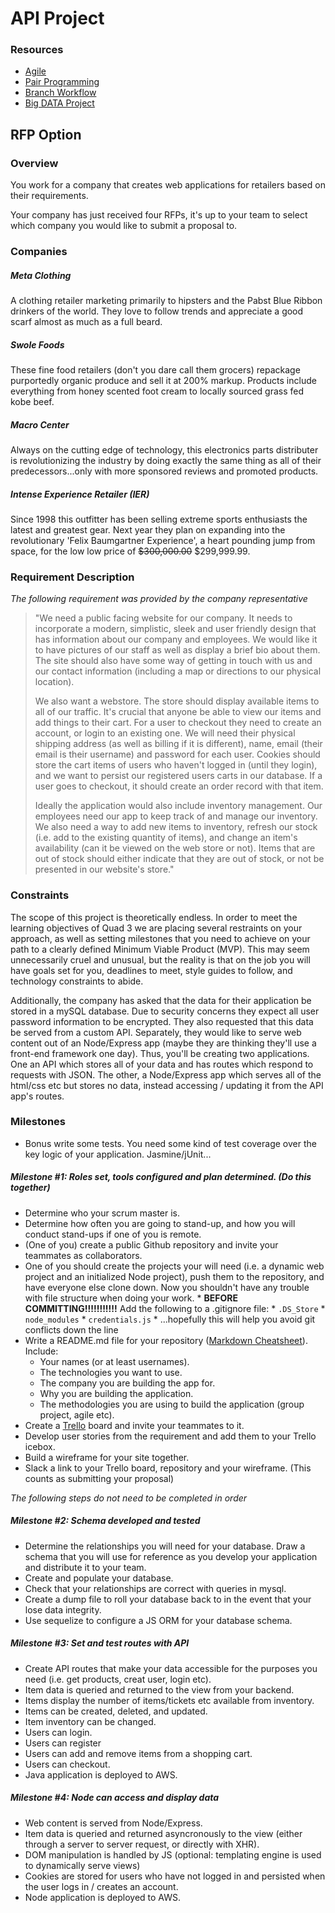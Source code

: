 # API Project

### Resources
* [Agile](agile.md)
* [Pair Programming](pair_programming.md)
* [Branch Workflow](git_workflow.md)  
* [Big DATA Project](bigData.md)

## RFP Option
### Overview
You work for a company that creates web applications for retailers based on their requirements.  

Your company has just received four RFPs, it's up to your team to select which company you would like to submit a proposal to.  

### Companies
##### Meta Clothing
A clothing retailer marketing primarily to hipsters and the Pabst Blue Ribbon drinkers of the world. They love to follow trends and appreciate a good scarf almost as much as a full beard.

##### Swole Foods
These fine food retailers (don't you dare call them grocers) repackage purportedly organic produce and sell it at 200% markup. Products include everything from honey scented foot cream to locally sourced grass fed kobe beef.

##### Macro Center
Always on the cutting edge of technology, this electronics parts distributer is revolutionizing the industry by doing exactly the same thing as all of their predecessors...only with more sponsored reviews and promoted products.

##### Intense Experience Retailer (IER)
Since 1998 this outfitter has been selling extreme sports enthusiasts the latest and greatest gear. Next year they plan on expanding into the revolutionary 'Felix Baumgartner Experience', a heart pounding jump from space, for the low low price of ~~$300,000.00~~ $299,999.99.

### Requirement Description
*The following requirement was provided by the company representative*  

>"We need a public facing website for our company. It needs to incorporate a modern, simplistic, sleek and user friendly design that has information about our company and employees. We would like it to have pictures of our staff as well as display a brief bio about them. The site should also have some way of getting in touch with us and our contact information (including a map or directions to our physical location).  
>  
>We also want a webstore. The store should display available items to all of our traffic. It's crucial that anyone be able to view our items and add things to their cart. For a user to checkout they need to create an account, or login to an existing one. We will need their physical shipping address (as well as billing if it is different), name, email (their email is their username) and password for each user. Cookies should store the cart items of users who haven't logged in (until they login), and we want to persist our registered users carts in our database. If a user goes to checkout, it should create an order record with that item.
>
>Ideally the application would also include inventory management. Our employees need our app to keep track of and manage our inventory. We also need a way to add new items to inventory, refresh our stock (i.e. add to the existing quantity of items), and change an item's availability (can it be viewed on the web store or not). Items that are out of stock should either indicate that they are out of stock, or not be presented in our website's store."

### Constraints
The scope of this project is theoretically endless. In order to meet the learning objectives of Quad 3 we are placing several restraints on your approach, as well as setting milestones that you need to achieve on your path to a clearly defined Minimum Viable Product (MVP). This may seem unnecessarily cruel and unusual, but the reality is that on the job you will have goals set for you, deadlines to meet, style guides to follow, and technology constraints to abide.  

Additionally, the company has asked that the data for their application be stored in a mySQL database. Due to security concerns they expect all user password information to be encrypted. They also requested that this data be served from a custom API. Separately, they would like to serve web content out of an Node/Express app (maybe they are thinking they'll use a front-end framework one day). Thus, you'll be creating two applications. One an API which stores all of your data and has routes which respond to requests with JSON. The other, a Node/Express app which serves all of the html/css etc but stores no data, instead accessing / updating it from the API app's routes.

### Milestones
* Bonus write some tests. You need some kind of test coverage over the key logic of your application. Jasmine/jUnit...  

##### Milestone #1: Roles set, tools configured and plan determined. (Do this together)
* Determine who your scrum master is.
* Determine how often you are going to stand-up, and how you will conduct stand-ups if one of you is remote.
* (One of you) create a public Github repository and invite your teammates as collaborators.
* One of you should create the projects your will need (i.e. a dynamic web project and an initialized Node project), push them to the repository, and have everyone else clone down. Now you shouldn't have any trouble with file structure when doing your work.
		* **BEFORE COMMITTING!!!!!!!!!!!** Add the following to a .gitignore file:
		  * `.DS_Store`
		  * `node_modules`
		  * `credentials.js`
		* ...hopefully this will help you avoid git conflicts down the line
* Write a README.md file for your repository ([Markdown Cheatsheet][mdcheat]). Include:
    * Your names (or at least usernames).
    * The technologies you want to use.
    * The company you are building the app for.
    * Why you are building the application.
    * The methodologies you are using to build the application (group project, agile etc).
* Create a [Trello][trello] board and invite your teammates to it.
* Develop user stories from the requirement and add them to your Trello icebox.
* Build a wireframe for your site together.
* Slack a link to your Trello board, repository and your wireframe. (This counts as submitting your proposal)  

*The following steps do not need to be completed in order*  
##### Milestone #2: Schema developed and tested
* Determine the relationships you will need for your database. Draw a schema that you will use for reference as you develop your application and distribute it to your team.
* Create and populate your database.
* Check that your relationships are correct with queries in mysql.
* Create a dump file to roll your database back to in the event that your lose data integrity.
* Use sequelize to configure a JS ORM for your database schema.

##### Milestone #3: Set and test routes with API
* Create API routes that make your data accessible for the purposes you need (i.e. get products, creat user, login etc).
* Item data is queried and returned to the view from your backend.
* Items display the number of items/tickets etc available from inventory.
* Items can be created, deleted, and updated.
* Item inventory can be changed.
* Users can login.
* Users can register
* Users can add and remove items from a shopping cart.
* Users can checkout.
* Java application is deployed to AWS.  

##### Milestone #4: Node can access and display data
* Web content is served from Node/Express.
* Item data is queried and returned asyncronously to the view (either through a server to server request, or directly with XHR).
* DOM manipulation is handled by JS (optional: templating engine is used to dynamically serve views)
* Cookies are stored for users who have not logged in and persisted when the user logs in / creates an account.
* Node application is deployed to AWS.  


[trello]:https://trello.com/
[mdcheat]:https://github.com/adam-p/markdown-here/wiki/Markdown-Cheatsheet
